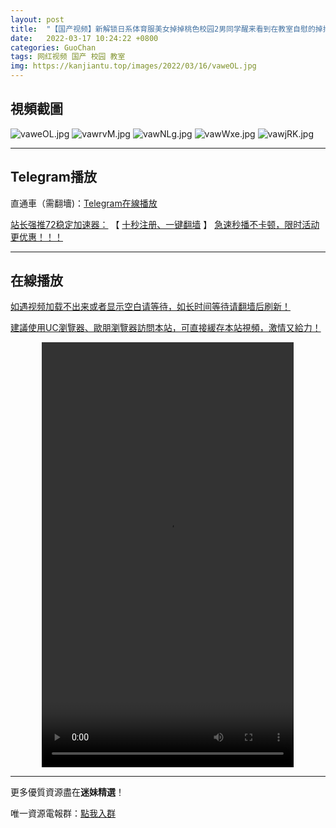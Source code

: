 ```yaml
---
layout: post
title:  "【国产视频】新解锁日系体育服美女掉掉桃色校园2男同学醒来看到在教室自慰的掉掉情不自禁X了她"
date:   2022-03-17 10:24:22 +0800
categories: GuoChan
tags: 网红视频 国产 校园 教室
img: https://kanjiantu.top/images/2022/03/16/vaweOL.jpg
---
```



## 視頻截圖

![vaweOL.jpg](https://kanjiantu.top/images/2022/03/16/vaweOL.jpg)
![vawrvM.jpg](https://kanjiantu.top/images/2022/03/16/vawrvM.jpg)
![vawNLg.jpg](https://kanjiantu.top/images/2022/03/16/vawNLg.jpg)
![vawWxe.jpg](https://kanjiantu.top/images/2022/03/16/vawWxe.jpg)
![vawjRK.jpg](https://kanjiantu.top/images/2022/03/16/vawjRK.jpg)

* * *
## Telegram播放

直通車（需翻墻)：[Telegram在線播放](https://t.me/mimeijingxuan/94)

<u>站长强推72稳定加速器：</u> 【 [十秒注册、一键翻墙](https://www.mimei.blog/skip/vpn.html) 】
<u>  急速秒播不卡顿，限时活动更优惠！！！</u>
* * *
## 在線播放
<u>如遇视频加载不出来或者显示空白请等待，如长时间等待请翻墙后刷新！</u>

<u>建議使用UC瀏覽器、歐朋瀏覽器訪問本站，可直接緩存本站視頻，激情又給力！</u>
<center><video src="https://cdn.publer.io/uploads/videos/62449939db27977586aabe52/a4216d815a1d2f9a1fcff49bfdfcae82.mp4" width="80%" height="680px" controls="controls"></video></center>

* * *
更多優質資源盡在**迷妹精選**！

唯一資源電報群：[點我入群](https://t.me/mimeijingxuan)



